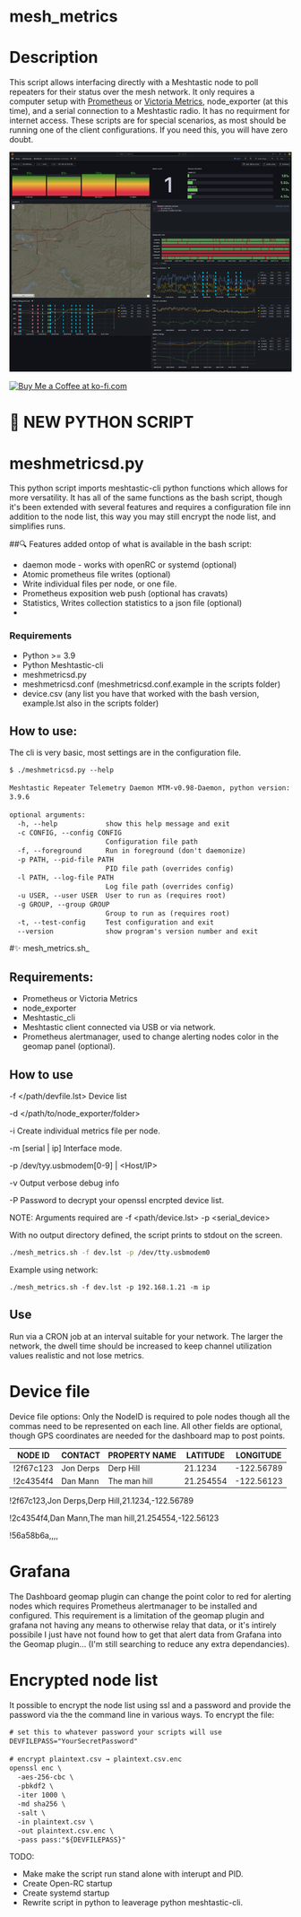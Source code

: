 # mesh_metrics

# Description
This script allows interfacing directly with a Meshtastic node to poll repeaters for their status over the mesh network. It only requires a computer setup with [Prometheus](https://prometheus.io/) or [Victoria Metrics](https://victoriametrics.com), node_exporter (at this time), and a serial connection to a Meshtastic radio. It has no requirment for internet access.
These scripts are for special scenarios, as most should be running one of the client configurations. If you need this, you will have zero doubt.

![Meshtastic dashboard](https://github.com/cordelster/mesh-metrics/blob/main/pics/Dashboard.png)

<a href='https://ko-fi.com/L3L0V38OP' target='_blank'><img height='36' style='border:0px;height:36px;' src='https://storage.ko-fi.com/cdn/kofi2.png?v=3' border='0' alt='Buy Me a Coffee at ko-fi.com' /></a>

# 🚀 NEW PYTHON SCRIPT
# meshmetricsd.py

This python script imports meshtastic-cli python functions which allows for more versatility.
It has all of the same functions as the bash script, though it's been extended with several features and requires a configuration file inn addition to the node list, this way you may still encrypt the node list, and simplifies runs.

##🔍 Features added ontop of what is available in the bash script:
- daemon mode - works with openRC or systemd (optional)
- Atomic prometheus file writes (optional)
- Write individual files per node, or one file.
- Prometheus exposition web push (optional has cravats)
- Statistics, Writes collection statistics to a json file (optional)
- 

### Requirements
- Python >= 3.9
- Python Meshtastic-cli
- meshmetricsd.py
- meshmetricsd.conf (meshmetricsd.conf.example in the scripts folder)
- device.csv        (any list you have that worked with the bash version, example.lst also in the scripts folder)

## How to use:
The cli is very basic, most settings are in the configuration file.
```
$ ./meshmetricsd.py --help

Meshtastic Repeater Telemetry Daemon MTM-v0.98-Daemon, python version: 3.9.6

optional arguments:
  -h, --help            show this help message and exit
  -c CONFIG, --config CONFIG
                        Configuration file path
  -f, --foreground      Run in foreground (don't daemonize)
  -p PATH, --pid-file PATH
                        PID file path (overrides config)
  -l PATH, --log-file PATH
                        Log file path (overrides config)
  -u USER, --user USER  User to run as (requires root)
  -g GROUP, --group GROUP
                        Group to run as (requires root)
  -t, --test-config     Test configuration and exit
  --version             show program's version number and exit
```


#✨ mesh_metrics.sh_
## Requirements:
- Prometheus or Victoria Metrics
- node_exporter
- Meshtastic_cli
- Meshtastic client connected via USB or via network.
- Prometheus alertmanager, used to change alerting nodes color in the geomap panel (optional).

  
## How to use


 -f </path/devfile.lst> Device list

 -d </path/to/node_exporter/folder>

 -i Create individual metrics file per node.

 -m [serial | ip] Interface mode. 

 -p /dev/tyy.usbmodem[0-9] | <Host/IP>

 -v Output verbose debug info

 -P <password> Password to decrypt your openssl encrpted device list.



NOTE: Arguments required are -f <path/device.lst>  -p <serial_device>
                             
   With no output directory defined, the script prints to stdout on the screen. 
```sh
./mesh_metrics.sh -f dev.lst -p /dev/tty.usbmodem0
```

Example using network:
```
./mesh_metrics.sh -f dev.lst -p 192.168.1.21 -m ip
```

## Use
Run via a CRON job at an interval suitable for your network. The larger the network, the dwell time should be increased to keep channel utilization values realistic and not lose metrics.


# Device file

Device file options:
Only the NodeID is required to pole nodes though all the commas need to be represented on each line.
All other fields are optional, though GPS coordinates are needed for the dashboard map to post points.

|NODE ID | CONTACT | PROPERTY NAME | LATITUDE | LONGITUDE |
|-----|-----|-----|-----|-----|
|!2f67c123|Jon Derps|Derp Hill| 21.1234|-122.56789|
|!2c4354f4|Dan Mann|The man hill|21.254554|-122.56123|

!2f67c123,Jon Derps,Derp Hill,21.1234,-122.56789

!2c4354f4,Dan Mann,The man hill,21.254554,-122.56123

!56a58b6a,,,,


# Grafana
The Dashboard geomap plugin can change the point color to red for alerting nodes which requires Prometheus alertmanager to be installed and configured. This requirement is a limitation of the geomap plugin and grafana not having any means to otherwise relay that data, or it's intirely possibile I just have not found how to get that alert data from Grafana into the Geomap plugin... (I'm still searching to reduce any extra dependancies).

# Encrypted node list
It possible to encrypt the node list using ssl and a password and provide the password via the the command line in various ways.
To encrypt the file:
```
# set this to whatever password your scripts will use
DEVFILEPASS="YourSecretPassword"

# encrypt plaintext.csv → plaintext.csv.enc
openssl enc \
  -aes-256-cbc \
  -pbkdf2 \
  -iter 1000 \
  -md sha256 \
  -salt \
  -in plaintext.csv \
  -out plaintext.csv.enc \
  -pass pass:"${DEVFILEPASS}"
```

TODO:
- Make make the script run stand alone with interupt and PID.
- Create Open-RC startup
- Create systemd startup
- Rewrite script in python to leaverage python meshtastic-cli.
